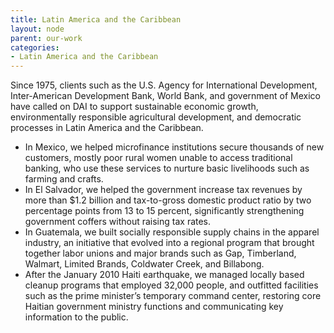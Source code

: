 ```yaml
---
title: Latin America and the Caribbean
layout: node
parent: our-work
categories:
- Latin America and the Caribbean
---
```


Since 1975, clients such as the U.S. Agency for International Development, Inter-American Development Bank, World Bank, and government of Mexico have called on DAI to support sustainable economic growth, environmentally responsible agricultural development, and democratic processes in Latin America and the Caribbean.

* In Mexico, we helped microfinance institutions secure thousands of new customers, mostly poor rural women unable to access traditional banking, who use these services to nurture basic livelihoods such as farming and crafts.
* In El Salvador, we helped the government increase tax revenues by more than $1.2 billion and tax-to-gross domestic product ratio by two percentage points from 13 to 15 percent, significantly strengthening government coffers without raising tax rates.
* In Guatemala, we built socially responsible supply chains in the apparel industry, an initiative that evolved into a regional program that brought together labor unions and major brands such as Gap, Timberland, Walmart, Limited Brands, Coldwater Creek, and Billabong.
* After the January 2010 Haiti earthquake, we managed locally based cleanup programs that employed 32,000 people, and outfitted facilities such as the prime minister’s temporary command center, restoring core Haitian government ministry functions and communicating key information to the public.
